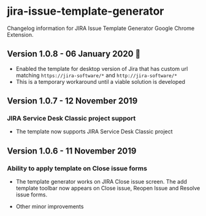 # jira-issue-template-generator

Changelog information for JIRA Issue Template Generator Google Chrome Extension.

## Version 1.0.8 - 06 January 2020 🎉

- Enabled the template for desktop version of Jira that has custom url matching `https://jira-software/*` and `http://jira-software/*`
- This is a temporary workaround until a viable solution is developed


## Version 1.0.7 - 12 November 2019

### JIRA Service Desk Classic project support

- The template now supports JIRA Service Desk Classic project

## Version 1.0.6 - 11 November 2019

### Ability to apply template on Close issue forms

- The template generator works on JIRA Close issue screen. The add template toolbar now appears on Close issue, Reopen Issue and Resolve issue forms. 
  
- Other minor improvements
